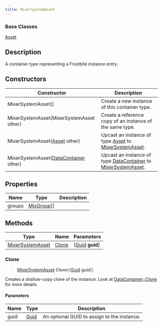 ```yaml
---
title: MixerSystemAsset
---
```

### Base Classes

[Asset](/vext/ref/fb/asset/)

## Description

A container type representing a Frostbite instance entry.

## Constructors

| Constructor                                                                 | Description                                                                                                             |
| --------------------------------------------------------------------------- | ----------------------------------------------------------------------------------------------------------------------- |
| MixerSystemAsset()                                                          | Create a new instance of this container type.                                                                           |
| MixerSystemAsset(MixerSystemAsset other)                                    | Create a reference copy of an instance of the same type.                                                                |
| MixerSystemAsset([Asset](/vext/ref/fb/asset/) other)                                      | Upcast an instance of type [Asset](/vext/ref/fb/asset/) to [MixerSystemAsset](/vext/ref/fb/mixersystemasset/).                                      |
| MixerSystemAsset([DataContainer](/vext/ref/shared/class/datacontainer) other) | Upcast an instance of type [DataContainer](/vext/ref/shared/class/datacontainer) to [MixerSystemAsset](/vext/ref/fb/mixersystemasset/). |

## Properties

| Name   | Type                     | Description |
| ------ | ------------------------ | ----------- |
| groups | [MixGroup](/vext/ref/fb/mixgroup/)\[\] |             |

## Methods

| Type                                 | Name            | Parameters                                     |
| ------------------------------------ | --------------- | ---------------------------------------------- |
| [MixerSystemAsset](/vext/ref/fb/mixersystemasset/) | [Clone](#clone) | \[[Guid](/vext/ref/shared/class/guid) **guid**\] |

### Clone

> [MixerSystemAsset](/vext/ref/fb/mixersystemasset/) **Clone**(\[[Guid](/vext/ref/shared/class/guid) **guid**\])

Creates a shallow-copy clone of the instance. Look at [DataContainer::Clone](/vext/ref/shared/class/datacontainer#clone) for more details.

#### Parameters

| Name | Type         | Description                                 |
| ---- | ------------ | ------------------------------------------- |
| guid | [Guid](/vext/ref/shared/class/guid/) | An optional GUID to assign to the instance. |
